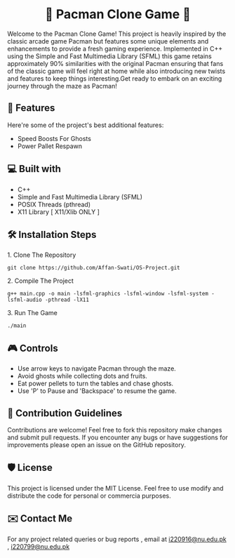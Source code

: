 <h1 align="center" id="title">👾 Pacman Clone Game 👾</h1>

<p id="description">Welcome to the Pacman Clone Game! This project is heavily inspired by the classic arcade game Pacman but features some unique elements and enhancements to provide a fresh gaming experience. Implemented in C++ using the Simple and Fast Multimedia Library (SFML) this game retains approximately 90% similarities with the original Pacman ensuring that fans of the classic game will feel right at home while also introducing new twists and features to keep things interesting.Get ready to embark on an exciting journey through the maze as Pacman!</p>

  
<h2>🧐 Features</h2>

Here're some of the project's best additional features:

*   Speed Boosts For Ghosts
*   Power Pallet Respawn


<h2>💻 Built with</h2>

*   C++
*   Simple and Fast Multimedia Library (SFML)
*   POSIX Threads (pthread)
*   X11 Library \[ X11/Xlib ONLY \]


<h2>🛠️ Installation Steps</h2>

<p>1. Clone The Repository</p>

```
git clone https://github.com/Affan-Swati/OS-Project.git
```

<p>2. Compile The Project</p>

```
g++ main.cpp -o main -lsfml-graphics -lsfml-window -lsfml-system -lsfml-audio -pthread -lX11
```

<p>3. Run The Game</p>

```
./main
```

<h2>🎮 Controls</h2>

*    Use arrow keys to navigate Pacman through the maze.
*    Avoid ghosts while collecting dots and fruits.
*    Eat power pellets to turn the tables and chase ghosts.
*    Use 'P' to Pause and 'Backspace' to resume the game.


<h2>🔗 Contribution Guidelines</h2>

Contributions are welcome! Feel free to fork this repository make changes and submit pull requests. If you encounter any bugs or have suggestions for improvements please open an issue on the GitHub repository.

<h2>🛡️ License</h2>

This project is licensed under the MIT License. Feel free to use modify and distribute the code for personal or commercia purposes.

<h2> ✉️ Contact Me</h2>

For any project related queries or bug reports , email at i220916@nu.edu.pk , i220799@nu.edu.pk
